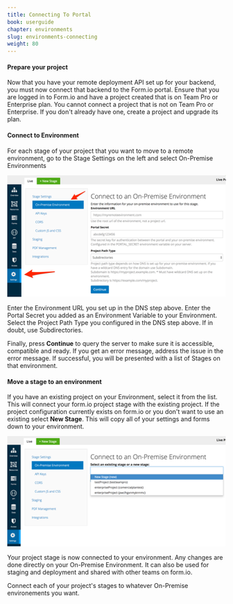 ```yaml
---
title: Connecting To Portal
book: userguide
chapter: environments
slug: environments-connecting
weight: 80
---
```

#### Prepare your project

Now that you have your remote deployment API set up for your backend, you must now connect that backend to the Form.io portal. Ensure that you are logged in to Form.io and have a project created that is on Team Pro or Enterprise plan. You cannot connect a project that is not on Team Pro or Enterprise. If you don't already have one, create a project and upgrade its plan.

#### Connect to Environment

For each stage of your project that you want to move to a remote environment, go to the Stage Settings on the left and select On-Premise Environments
 
![](/assets/img/userguide/environments/connect.png)

Enter the Environment URL you set up in the DNS step above. Enter the Portal Secret you added as an Environment Variable to your Environment. Select the Project Path Type you configured in the DNS step above. If in doubt, use Subdirectories.

Finally, press **Continue** to query the server to make sure it is accessible, compatible and ready. If you get an error message, address the issue in the error message. If successful, you will be presented with a list of Stages on that environment.

#### Move a stage to an environment

If you have an existing project on your Environment, select it from the list. This will connect your form.io project stage with the existing project. If the project configuration currently exists on form.io or you don't want to use an existing select **New Stage**. This will copy all of your settings and forms down to your environment.
 
![](/assets/img/userguide/environments/attach.png)

Your project stage is now connected to your environment. Any changes are done directly on your On-Premise Environment. It can also be used for staging and deployment and shared with other teams on form.io.

Connect each of your project's stages to whatever On-Premise environements you want.
